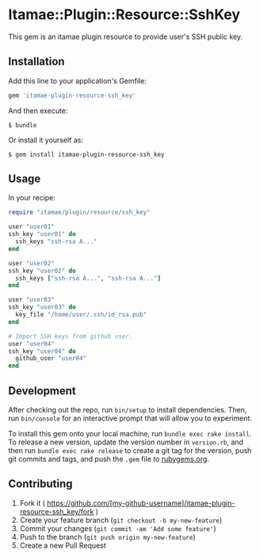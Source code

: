 # Itamae::Plugin::Resource::SshKey

This gem is an itamae plugin resource to provide user's SSH public key.

## Installation

Add this line to your application's Gemfile:

```ruby
gem 'itamae-plugin-resource-ssh_key'
```

And then execute:

    $ bundle

Or install it yourself as:

    $ gem install itamae-plugin-resource-ssh_key

## Usage

In your recipe:

```ruby
require "itamae/plugin/resource/ssh_key"

user "user01"
ssh_key "user01" do
  ssh_keys "ssh-rsa A..."
end

user "user02"
ssh_key "user02" do
  ssh_keys ["ssh-rsa A...", "ssh-rsa A..."]
end

user "user03"
ssh_key "user03" do
  key_file "/home/user/.ssh/id_rsa.pub"
end

# Import SSH keys from github user.
user "user04"
ssh_key "user04" do
  github_user "user04"
end
```

## Development

After checking out the repo, run `bin/setup` to install dependencies. Then, run `bin/console` for an interactive prompt that will allow you to experiment.

To install this gem onto your local machine, run `bundle exec rake install`. To release a new version, update the version number in `version.rb`, and then run `bundle exec rake release` to create a git tag for the version, push git commits and tags, and push the `.gem` file to [rubygems.org](https://rubygems.org).

## Contributing

1. Fork it ( https://github.com/[my-github-username]/itamae-plugin-resource-ssh_key/fork )
2. Create your feature branch (`git checkout -b my-new-feature`)
3. Commit your changes (`git commit -am 'Add some feature'`)
4. Push to the branch (`git push origin my-new-feature`)
5. Create a new Pull Request
